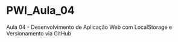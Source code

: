 # PWI_Aula_04
Aula 04 - Desenvolvimento de Aplicação Web com LocalStorage e Versionamento via GitHub
